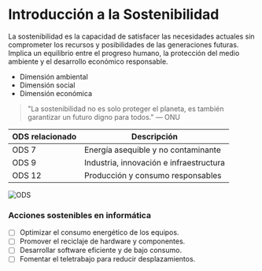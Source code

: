 # Introducción a la Sostenibilidad

La sostenibilidad es la capacidad de satisfacer las necesidades actuales sin comprometer los recursos y posibilidades de las generaciones futuras. Implica un equilibrio entre el progreso humano, la protección del medio ambiente y el desarrollo económico responsable.

- Dimensión ambiental
- Dimensión social
- Dimensión económica

> "La sostenibilidad no es solo proteger el planeta, es también garantizar un futuro digno para todos." — ONU

| ODS relacionado | Descripción |
|-----------------|-------------|
| ODS 7 | Energía asequible y no contaminante |
| ODS 9 | Industria, innovación e infraestructura |
| ODS 12 | Producción y consumo responsables |

![ODS](https://www.aspel.es/wp-content/uploads/2023/02/ODS-circulo-r.jpg)

### Acciones sostenibles en informática
- [ ] Optimizar el consumo energético de los equipos.
- [ ] Promover el reciclaje de hardware y componentes.
- [ ] Desarrollar software eficiente y de bajo consumo.
- [ ] Fomentar el teletrabajo para reducir desplazamientos.
